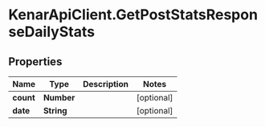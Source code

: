 # KenarApiClient.GetPostStatsResponseDailyStats

## Properties

Name | Type | Description | Notes
------------ | ------------- | ------------- | -------------
**count** | **Number** |  | [optional] 
**date** | **String** |  | [optional] 


